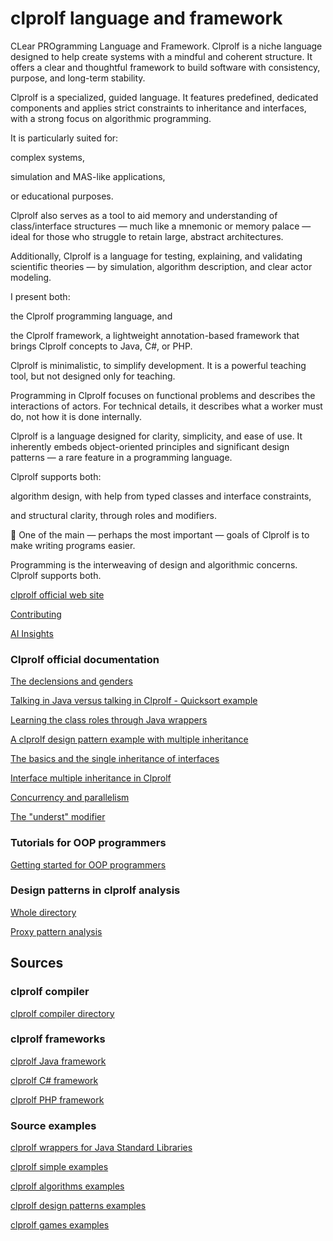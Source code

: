 # clprolf language and framework

CLear PROgramming Language and Framework.
Clprolf is a niche language designed to help create systems with a mindful and coherent structure.
It offers a clear and thoughtful framework to build software with consistency, purpose, and long-term stability.

Clprolf is a specialized, guided language. It features predefined, dedicated components and applies strict constraints to inheritance and interfaces, with a strong focus on algorithmic programming.

It is particularly suited for:

   complex systems,

   simulation and MAS-like applications,

   or educational purposes.

Clprolf also serves as a tool to aid memory and understanding of class/interface structures — much like a mnemonic or memory palace — ideal for those who struggle to retain large, abstract architectures.

Additionally, Clprolf is a language for testing, explaining, and validating scientific theories — by simulation, algorithm description, and clear actor modeling.

I present both:

   the Clprolf programming language, and

   the Clprolf framework, a lightweight annotation-based framework that brings Clprolf concepts to Java, C#, or PHP.

Clprolf is minimalistic, to simplify development.
It is a powerful teaching tool, but not designed only for teaching.

Programming in Clprolf focuses on functional problems and describes the interactions of actors.
For technical details, it describes what a worker must do, not how it is done internally.

Clprolf is a language designed for clarity, simplicity, and ease of use.
It inherently embeds object-oriented principles and significant design patterns — a rare feature in a programming language.

Clprolf supports both:

   algorithm design, with help from typed classes and interface constraints,

   and structural clarity, through roles and modifiers.

   🧠 One of the main — perhaps the most important — goals of Clprolf is to make writing programs easier.

Programming is the interweaving of design and algorithmic concerns.
Clprolf supports both.

[clprolf official web site](https://www.clprolf-lang.org/)

[Contributing](https://github.com/charleskoffler/clprolf/blob/main/CONTRIBUTING.md)

[AI Insights](https://github.com/charleskoffler/clprolf/tree/main/docs/ai_insights.md)

### Clprolf official documentation

[The declensions and genders](https://github.com/charleskoffler/clprolf/tree/main/docs/official/clprolf_docu_offic_declensions.md)

[Talking in Java versus talking in Clprolf - Quicksort example](https://github.com/charleskoffler/clprolf/tree/main/docs/official/clprolf_docu_offic_java_vs_clprolf_quicksort.md)

[Learning the class roles through Java wrappers](https://github.com/charleskoffler/clprolf/tree/main/docs/official/clprolf_docu_offic_3_java_lib_wrappers.md)

[A clprolf design pattern example with multiple inheritance](https://github.com/charleskoffler/clprolf/tree/main/docs/official/clprolf_off_doc_4_clpr_desig_patt_mult_herit.md)

[The basics and the single inheritance of interfaces](https://github.com/charleskoffler/clprolf/tree/main/docs/official/clprolf_off_doc_5_interfaces_basics.md)

[Interface multiple inheritance in Clprolf](https://github.com/charleskoffler/clprolf/tree/main/docs/official/clprolf_off_doc_6_simu_multi_inh.md)

[Concurrency and parallelism](https://github.com/charleskoffler/clprolf/tree/main/docs/getting_started/clprolf_simple_doc_github_website_conc_parall.md)

[The "underst" modifier](https://github.com/charleskoffler/clprolf/tree/main/docs/getting_started/clprolf_simple_doc_github_website_underst.md)

### Tutorials for OOP programmers

[Getting started for OOP programmers](https://github.com/charleskoffler/clprolf/tree/main/docs/clprolf_oop_tutorials/clprolf_oop_getting_started.md)

### Design patterns in clprolf analysis

[Whole directory](https://github.com/charleskoffler/clprolf/tree/main/docs/design_patterns_in_simol_analysis)

[Proxy pattern analysis](https://github.com/charleskoffler/clprolf/tree/main/docs/design_patterns_in_simol_analysis/proxy_design_patterns_in_simol_analysis.md)

## Sources

### clprolf compiler

[clprolf compiler directory](https://github.com/charleskoffler/clprolf/tree/main/simol_compiler)

### clprolf frameworks

[clprolf Java framework](https://github.com/charleskoffler/clprolf/tree/main/simol_compiler/src/main/java/org/simol/simolframework/java)

[clprolf C# framework](https://github.com/charleskoffler/clprolf/tree/main/simol_framework/SimolCsharpFramework)

[clprolf PHP framework](https://github.com/charleskoffler/clprolf/tree/main/simol_framework/simol_php_framework)

### Source examples

[clprolf wrappers for Java Standard Libraries](https://github.com/charleskoffler/clprolf/tree/main/wrappers)

[clprolf simple examples](https://github.com/charleskoffler/clprolf/tree/main/simol_simple_examples)

[clprolf algorithms examples](https://github.com/charleskoffler/clprolf/tree/main/simol_algorithms_examples)

[clprolf design patterns examples](https://github.com/charleskoffler/clprolf/tree/main/simol_design_patterns_examples)

[clprolf games examples](https://github.com/charleskoffler/clprolf/tree/main/simol_games_examples)